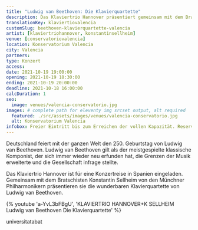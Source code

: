 ```yaml
---
title: "Ludwig van Beethoven: Die Klavierquartette"
description: Das Klaviertrio Hannover präsentiert gemeinsam mit dem Bratschisten Konstantin Sellheim von den Münchner Philharmonikern die  Klavierquartette von Ludwig van Beethoven.
translationKey: klaviertiovalencia
customSlug: beethoven-klavierquartette-valencia
artist: [klaviertriohannover, konstantinsellheim]
venue: [conservatoriovalencia]
location: Konservatorium Valencia
city: Valencia
partners:
type: Konzert
access:
date: 2021-10-19 19:00:00
opening: 2021-10-19 18:30:00
ending: 2021-10-19 20:00:00
deadline: 2021-10-18 16:00:00
calcDuration: 1
seo:
  image: venues/valencia-conservatorio.jpg
images: # complete path for eleventy img srcset output, alt required
  featured: ./src/assets/images/venues/valencia-conservatorio.jpg
  alt: Konservatorium Valencia
infobox: Freier Eintritt bis zum Erreichen der vollen Kapazität. Reservierte Plätze nur mit persönlicher Einladung durch die Fundación Goethe.
---
```


Deutschland feiert mit der ganzen Welt den 250. Geburtstag von Ludwig van Beethoven. Ludwig van Beethoven gilt als der meistgespielte klassische Komponist, der sich immer wieder neu erfunden hat, die Grenzen der Musik erweiterte und die Gesellschaft infrage stellte.

Das Klaviertrio Hannover ist für eine Konzertreise in Spanien eingeladen. Gemeinsam mit dem Bratschisten Konstantin Sellheim von den Münchner Philharmonikern präsentieren sie die wunderbaren Klavierquartette von Ludwig van Beethoven.

{% youtube 'a-YvL3bFBgU', 'KLAVIERTRIO HANNOVER+K SELLHEIM Ludwig van Beethoven Die Klavierquartette' %}

universitatabat
